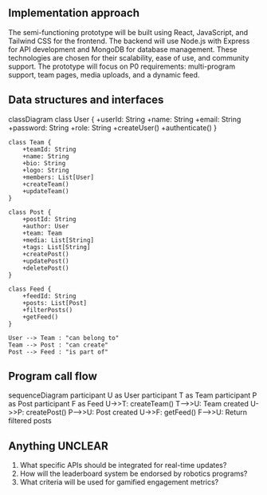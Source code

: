 ## Implementation approach
The semi-functioning prototype will be built using React, JavaScript, and Tailwind CSS for the frontend. The backend will use Node.js with Express for API development and MongoDB for database management. These technologies are chosen for their scalability, ease of use, and community support. The prototype will focus on P0 requirements: multi-program support, team pages, media uploads, and a dynamic feed.

## Data structures and interfaces
classDiagram
    class User {
        +userId: String
        +name: String
        +email: String
        +password: String
        +role: String
        +createUser()
        +authenticate()
    }

    class Team {
        +teamId: String
        +name: String
        +bio: String
        +logo: String
        +members: List[User]
        +createTeam()
        +updateTeam()
    }

    class Post {
        +postId: String
        +author: User
        +team: Team
        +media: List[String]
        +tags: List[String]
        +createPost()
        +updatePost()
        +deletePost()
    }

    class Feed {
        +feedId: String
        +posts: List[Post]
        +filterPosts()
        +getFeed()
    }

    User --> Team : "can belong to"
    Team --> Post : "can create"
    Post --> Feed : "is part of"

## Program call flow
sequenceDiagram
    participant U as User
    participant T as Team
    participant P as Post
    participant F as Feed
    U->>T: createTeam()
    T-->>U: Team created
    U->>P: createPost()
    P-->>U: Post created
    U->>F: getFeed()
    F-->>U: Return filtered posts

## Anything UNCLEAR
1. What specific APIs should be integrated for real-time updates?
2. How will the leaderboard system be endorsed by robotics programs?
3. What criteria will be used for gamified engagement metrics?